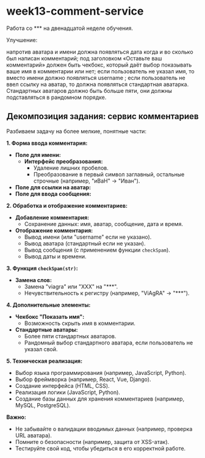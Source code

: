# week13-comment-service
 Работа со *** на двенадцатой неделе обучения.
 
Улучшение:

напротив аватара и имени должна появляться дата когда и во сколько был написан комментарий;
под заголовком «Оставьте ваш комментарий» должен быть чекбокс, который даёт выбор показывать ваше имя в комментарии или нет;
если пользователь не указал имя, то вместо имени должно появляться username ;
если пользователь не ввел ссылку на аватар, то должна появляться стандартная аватарка. Стандартных аватаров должно быть больше пяти, они должны подставляться в рандомном порядке.

## Декомпозиция задания: сервис комментариев

Разбиваем задачу на более мелкие, понятные части:

**1. Форма ввода комментария:**

* **Поле для имени:**
    * **Интерфейс преобразования:**
        * Удаление лишних пробелов.
        * Преобразование в первый символ заглавный, остальные строчные (например, "иВаН" -> "Иван").
* **Поле для ссылки на аватар:**
* **Поле для ввода сообщения:**

**2. Обработка и отображение комментариев:**

* **Добавление комментария:**
    * Сохранение данных: имя, аватар, сообщение, дата и время.
* **Отображение комментария:**
    * Вывод имени (или "username" если не указано).
    * Вывод аватара (стандартный если не указан).
    * Вывод сообщения (с применением функции `checkSpam`).
    * Вывод даты и времени.

**3. Функция `checkSpam(str)`:**

* **Замена слов:**
    * Замена "viagra" или "XXX" на "***".
    * Нечувствительность к регистру (например, "ViAgRA" -> "***").

**4. Дополнительные элементы:**

* **Чекбокс "Показать имя":**
    * Возможность скрыть имя в комментарии.
* **Стандартные аватары:**
    * Более пяти стандартных аватаров.
    * Рандомный выбор стандартного аватара, если пользователь не указал свой.

**5. Техническая реализация:**

* Выбор языка программирования (например, JavaScript, Python).
* Выбор фреймворка (например, React, Vue, Django).
* Создание интерфейса (HTML, CSS).
* Реализация логики (JavaScript, Python).
* Создание базы данных для хранения комментариев (например, MySQL, PostgreSQL).

**Важно:**

* Не забывайте о валидации вводимых данных (например, проверка URL аватара).
* Помните о безопасности (например, защита от XSS-атак).
* Тестируйте свой код, чтобы убедиться в его корректной работе.
